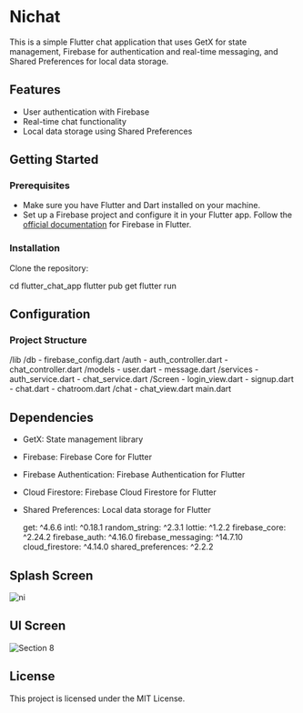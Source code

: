 # Nichat

This is a simple Flutter chat application that uses GetX for state management, Firebase for authentication and real-time messaging, and Shared Preferences for local data storage.

## Features

- User authentication with Firebase
- Real-time chat functionality
- Local data storage using Shared Preferences

## Getting Started

### Prerequisites

- Make sure you have Flutter and Dart installed on your machine.
- Set up a Firebase project and configure it in your Flutter app. Follow the [official documentation](https://firebase.flutter.dev/docs/overview) for Firebase in Flutter.

### Installation

Clone the repository:

cd flutter_chat_app
flutter pub get
flutter run


## Configuration
### Project Structure

/lib
  /db
    - firebase_config.dart
  /auth
    - auth_controller.dart
    - chat_controller.dart
  /models
    - user.dart
    - message.dart
  /services
    - auth_service.dart
    - chat_service.dart
  /Screen
      - login_view.dart
      - signup.dart
      - chat.dart
      - chatroom.dart
    /chat
      - chat_view.dart
  main.dart

## Dependencies
- GetX: State management library
- Firebase: Firebase Core for Flutter
- Firebase Authentication: Firebase Authentication for Flutter
- Cloud Firestore: Firebase Cloud Firestore for Flutter
- Shared Preferences: Local data storage for Flutter

  get: ^4.6.6
  intl: ^0.18.1
  random_string: ^2.3.1
  lottie: ^1.2.2
  firebase_core: ^2.24.2
  firebase_auth: ^4.16.0
  firebase_messaging: ^14.7.10
  cloud_firestore: ^4.14.0
  shared_preferences: ^2.2.2
## Splash Screen
 ![ni](https://github.com/PRAVINRAJ-TAMIL/neechat/assets/114245769/9a3027fa-b5a0-4fc1-8e12-2f4ffe587f8a)
## UI Screen
![Section 8](https://github.com/PRAVINRAJ-TAMIL/neechat/assets/114245769/777d9a0f-51bd-419a-b442-2b5e6215ba7d)
  
## License
  This project is licensed under the MIT License.
  
